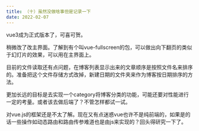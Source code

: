 ```yaml
---
title: （十）虽然没做啥事但是记录一下
date: 2022-02-07
---
```


vue3成为正式版本了，可喜可贺。

稍微改了改主界面。了解到有个叫vue-fullscreen的包，可以做出向下翻页的类似于幻灯片的效果，可以用在主界面上。

目前的文件读取还有点问题，在博客列表显示出来的文章顺序是按照文件名来排序的。准备把这个文件存储方式改掉，新建日期的文件夹来作为博客按日期排序的方法。

更加长远的目标是去实现一个category将博客分类的功能，可能还要对性能进行一定的考量。或者该去做后端了？不管怎样都试一试。

对vue.js的框架还是不太了解。现在又有点迷惑vue也许不是纯前端的，如果是的话一些操作如动态路由和路由传参难道也是由js来实现的？回头得研究一下了。